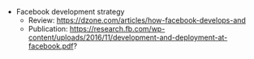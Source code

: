 * Facebook development strategy
   * Review: https://dzone.com/articles/how-facebook-develops-and
   * Publication: https://research.fb.com/wp-content/uploads/2016/11/development-and-deployment-at-facebook.pdf?
